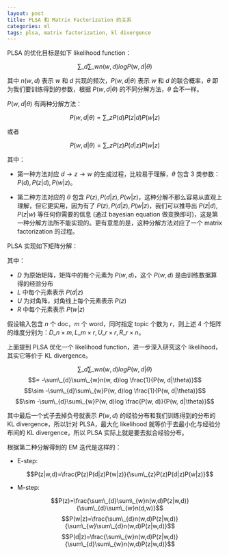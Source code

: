 ```yaml
---
layout: post
title: PLSA 和 Matrix Factorization 的关系
categories: ml
tags: plsa, matrix factorization, kl divergence
---
```


PLSA 的优化目标是如下 likelihood function：

$$\sum\_{d}\sum\_{w}n(w, d)log P(w, d|\theta)$$

其中 $n(w, d)$ 表示 $w$ 和 $d$ 共现的频次，$P(w, d|\theta)$ 表示 $w$ 和 $d$ 的联合概率，$\theta$ 即为我们要训练得到的参数，根据 $P(w, d|\theta)$ 的不同分解方法，$\theta$ 会不一样。

$P(w, d|\theta)$ 有两种分解方法：

$$P(w, d|\theta)=\sum\_{z}P(d)P(z|d)P(w|z)$$

或者

$$P(w, d|\theta)=\sum\_{z}P(z)P(d|z)P(w|z)$$

其中：

* 第一种方法对应 $d \rightarrow z \rightarrow w$ 的生成过程，比较易于理解，$\theta$ 包含 3 类参数：$P(d), P(z|d), P(w|z)$。

* 第二种方法对应的 $\theta$ 包含 $P(z), P(d|z), P(w|z)$，这种分解不那么容易从直观上理解，但它更实用，因为有了 $P(z), P(d|z), P(w|z)$，我们可以推导出 $P(z|d), P(z|w)$ 等任何你需要的信息 (通过 bayesian equation 做变换即可)，这是第一种分解方法所不能实现的。更有意思的是，这种分解方法对应了一个 matrix factorization 的过程。

PLSA 实现如下矩阵分解：

<object data="/resource/plsa/plsa_mf.svg" type="image/svg+xml" class="blkcenter"></object>

其中：

* $D$ 为原始矩阵，矩阵中的每个元素为 $P(w, d)$，这个 $P(w, d)$ 是由训练数据算得的经验分布
* $L$ 中每个元素表示 $P(d|z)$
* $U$ 为对角阵，对角线上每个元素表示 $P(z)$
* $R$ 中每个元素表示 $P(w|z)$

假设输入包含 $n$ 个 doc，$m$ 个 word，同时指定 topic 个数为 $r$，则上述 4 个矩阵的维度分别为：$D\_{n\times m}, L\_{m\times r}, U\_{r\times r}, R\_{r\times n}$。

上面提到 PLSA 优化一个 likelihood function，进一步深入研究这个 likelihood，其实它等价于 KL divergence。

$$\sum\_{d}\sum\_{w}n(w, d)log P(w, d|\theta)$$
$$= -\sum\_{d}\sum\_{w}n(w, d)log \frac{1}{P(w, d|\theta)}$$
$$\sim -\sum\_{d}\sum\_{w}P(w, d)log \frac{1}{P(w, d|\theta)}$$
$$\sim -\sum\_{d}\sum\_{w}P(w, d)log \frac{P(w, d)}{P(w, d|\theta)}$$

其中最后一个式子去掉负号就表示 $P(w, d)$ 的经验分布和我们训练得到的分布的 KL divergence，所以针对 PLSA，最大化 likelihood 就等价于去最小化与经验分布间的 KL divergence，所以 PLSA 实际上就是要去拟合经验分布。

根据第二种分解得到的 EM 迭代是这样的：

* E-step:

    $$P(z|w,d)=\frac{P(z)P(d|z)P(w|z)}{\sum\_{z}P(z)P(d|z)P(w|z)}$$

* M-step:

    $$P(z)=\frac{\sum\_{d}\sum\_{w}n(w,d)P(z|w,d)}{\sum\_{d}\sum\_{w}n(d,w)}$$
    $$P(w|z)=\frac{\sum\_{d}n(w,d)P(z|w,d)}{\sum\_{w}\sum\_{d}n(w,d)P(z|w,d)}$$
    $$P(d|z)=\frac{\sum\_{w}n(w,d)P(z|w,d)}{\sum\_{d}\sum\_{w}n(w,d)P(z|w,d)}$$
